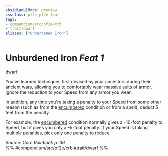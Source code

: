 ```yaml
---
obsidianUIMode: preview
cssclass: pf2e,pf2e-feat
tags:
- compendium/src/pf2e/crb
- trait/dwarf
aliases: ["Unburdened Iron"]
---
```

# Unburdened Iron  *Feat 1*  
[dwarf](/rules/traits/dwarf.md)  


You've learned techniques first devised by your ancestors during their ancient wars, allowing you to comfortably wear massive suits of armor. Ignore the reduction to your Speed from any armor you wear.

In addition, any time you're taking a penalty to your Speed from some other reason (such as from the [encumbered](/rules/conditions.md#Encumbered) condition or from a spell), deduct 5 feet from the penalty.

For example, the [encumbered](/rules/conditions.md#Encumbered) condition normally gives a –10-foot penalty to Speed, but it gives you only a –5-foot penalty. If your Speed is taking multiple penalties, pick only one penalty to reduce.

*Source: Core Rulebook p. 36*  
%% #compendium/src/pf2e/crb #trait/dwarf %%